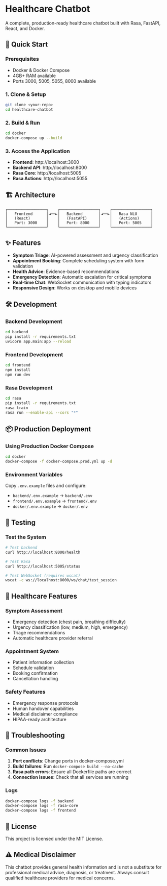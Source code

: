 # Healthcare Chatbot

A complete, production-ready healthcare chatbot built with Rasa, FastAPI, React, and Docker.

## 🚀 Quick Start

### Prerequisites
- Docker & Docker Compose
- 4GB+ RAM available
- Ports 3000, 5005, 5055, 8000 available

### 1. Clone & Setup
```bash
git clone <your-repo>
cd healthcare-chatbot
```

### 2. Build & Run
```bash
cd docker
docker-compose up --build
```

### 3. Access the Application
- **Frontend**: http://localhost:3000
- **Backend API**: http://localhost:8000
- **Rasa Core**: http://localhost:5005
- **Rasa Actions**: http://localhost:5055

## 🏗️ Architecture

```
┌─────────────────┐    ┌─────────────────┐    ┌─────────────────┐
│   Frontend      │◄──►│   Backend       │◄──►│   Rasa NLU      │
│   (React)       │    │   (FastAPI)     │    │   (Actions)     │
│   Port: 3000    │    │   Port: 8000    │    │   Port: 5005    │
└─────────────────┘    └─────────────────┘    └─────────────────┘
```

## ✨ Features

- **Symptom Triage**: AI-powered assessment and urgency classification
- **Appointment Booking**: Complete scheduling system with form validation
- **Health Advice**: Evidence-based recommendations
- **Emergency Detection**: Automatic escalation for critical symptoms
- **Real-time Chat**: WebSocket communication with typing indicators
- **Responsive Design**: Works on desktop and mobile devices

## 🛠️ Development

### Backend Development
```bash
cd backend
pip install -r requirements.txt
uvicorn app.main:app --reload
```

### Frontend Development  
```bash
cd frontend
npm install
npm run dev
```

### Rasa Development
```bash
cd rasa
pip install -r requirements.txt
rasa train
rasa run --enable-api --cors "*"
```

## 📦 Production Deployment

### Using Production Docker Compose
```bash
cd docker
docker-compose -f docker-compose.prod.yml up -d
```

### Environment Variables
Copy `.env.example` files and configure:
- `backend/.env.example` → `backend/.env`
- `frontend/.env.example` → `frontend/.env`
- `docker/.env.example` → `docker/.env`

## 🧪 Testing

### Test the System
```bash
# Test backend
curl http://localhost:8000/health

# Test Rasa
curl http://localhost:5005/status

# Test WebSocket (requires wscat)
wscat -c ws://localhost:8000/ws/chat/test_session
```

## 🏥 Healthcare Features

### Symptom Assessment
- Emergency detection (chest pain, breathing difficulty)
- Urgency classification (low, medium, high, emergency)
- Triage recommendations
- Automatic healthcare provider referral

### Appointment System
- Patient information collection
- Schedule validation
- Booking confirmation
- Cancellation handling

### Safety Features
- Emergency response protocols
- Human handover capabilities
- Medical disclaimer compliance
- HIPAA-ready architecture

## 🚨 Troubleshooting

### Common Issues

1. **Port conflicts**: Change ports in docker-compose.yml
2. **Build failures**: Run `docker-compose build --no-cache`
3. **Rasa path errors**: Ensure all Dockerfile paths are correct
4. **Connection issues**: Check that all services are running

### Logs
```bash
docker-compose logs -f backend
docker-compose logs -f rasa-core
docker-compose logs -f frontend
```

## 📄 License

This project is licensed under the MIT License.

## ⚠️ Medical Disclaimer

This chatbot provides general health information and is not a substitute for professional medical advice, diagnosis, or treatment. Always consult qualified healthcare providers for medical concerns.
